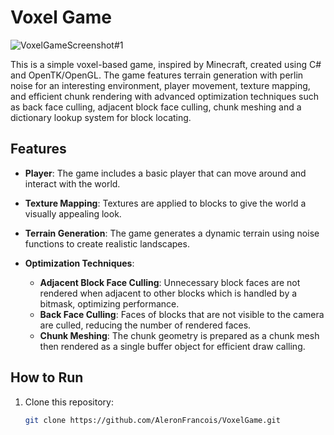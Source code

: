 # Voxel Game

![VoxelGameScreenshot#1](https://github.com/user-attachments/assets/05748e06-26ee-4ec8-b53d-9f60ed1f6f8f)

This is a simple voxel-based game, inspired by Minecraft, created using C# and OpenTK/OpenGL. The game features terrain generation with perlin noise for an interesting environment, player movement, texture mapping, and efficient chunk rendering with advanced optimization techniques such as back face culling, adjacent block face culling, chunk meshing and a dictionary lookup system for block locating.

## Features

- **Player**: The game includes a basic player that can move around and interact with the world.
- **Texture Mapping**: Textures are applied to blocks to give the world a visually appealing look.
- **Terrain Generation**: The game generates a dynamic terrain using noise functions to create realistic landscapes.

- **Optimization Techniques**: 
  - **Adjacent Block Face Culling**: Unnecessary block faces are not rendered when adjacent to other blocks which is handled by a bitmask, optimizing performance.
  - **Back Face Culling**: Faces of blocks that are not visible to the camera are culled, reducing the number of rendered faces.
  - **Chunk Meshing**: The chunk geometry is prepared as a chunk mesh then rendered as a single buffer object for efficient draw calling.

## How to Run

1. Clone this repository:
   ```bash
   git clone https://github.com/AleronFrancois/VoxelGame.git
